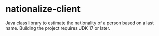 nationalize-client
==================

Java class library to estimate the nationality of a person based on a last name.
Building the project requires JDK 17 or later.

